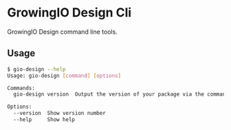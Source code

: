 # GrowingIO Design Cli

GrowingIO Design command line tools.

## Usage

```bash
$ gio-design --help
Usage: gio-design [command] [options]

Commands:
  gio-design version  Output the version of your package via the command line.

Options:
  --version  Show version number                                       [boolean]
  --help     Show help                                                 [boolean]
```
